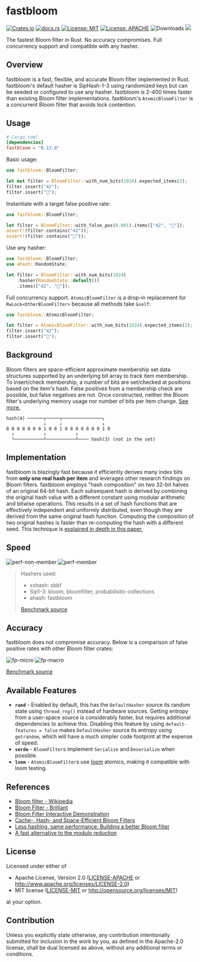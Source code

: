 # fastbloom
[![Crates.io](https://img.shields.io/crates/v/fastbloom.svg)](https://crates.io/crates/fastbloom)
[![docs.rs](https://docs.rs/fastbloom/badge.svg)](https://docs.rs/fastbloom)
[![License: MIT](https://img.shields.io/badge/License-MIT-blue.svg)](https://github.com/tomtomwombat/fastbloom/blob/main/LICENSE-MIT)
[![License: APACHE](https://img.shields.io/badge/License-Apache-blue.svg)](https://github.com/tomtomwombat/fastbloom/blob/main/LICENSE-APACHE)
![Downloads](https://img.shields.io/crates/d/fastbloom)
<a href="https://codecov.io/gh/tomtomwombat/fastbloom">
    <img src="https://codecov.io/gh/tomtomwombat/fastbloom/branch/main/graph/badge.svg">
</a>

The fastest Bloom filter in Rust. No accuracy compromises. Full concurrency support and compatible with any hasher.

## Overview

fastbloom is a fast, flexible, and accurate Bloom filter implemented in Rust. fastbloom's default hasher is SipHash-1-3 using randomized keys but can be seeded or configured to use any hasher. fastbloom is 2-400 times faster than existing Bloom filter implementations. fastbloom's `AtomicBloomFilter` is a concurrent Bloom filter that avoids lock contention.

## Usage

```toml
# Cargo.toml
[dependencies]
fastbloom = "0.13.0"
```
Basic usage:
```rust
use fastbloom::BloomFilter;

let mut filter = BloomFilter::with_num_bits(1024).expected_items(2);
filter.insert("42");
filter.insert("🦀");
```
Instantiate with a target false positive rate:
```rust
use fastbloom::BloomFilter;

let filter = BloomFilter::with_false_pos(0.001).items(["42", "🦀"]);
assert!(filter.contains("42"));
assert!(filter.contains("🦀"));
```
Use any hasher:
```rust
use fastbloom::BloomFilter;
use ahash::RandomState;

let filter = BloomFilter::with_num_bits(1024)
    .hasher(RandomState::default())
    .items(["42", "🦀"]);
```
Full concurrency support. `AtomicBloomFilter` is a drop-in replacement for `RwLock<OtherBloomFilter>` because all methods take `&self`:
```rust
use fastbloom::AtomicBloomFilter;

let filter = AtomicBloomFilter::with_num_bits(1024).expected_items(2);
filter.insert("42");
filter.insert("🦀");
```

## Background
Bloom filters are space-efficient approximate membership set data structures supported by an underlying bit array to track item membership. To insert/check membership, a number of bits are set/checked at positions based on the item's hash. False positives from a membership check are possible, but false negatives are not. Once constructed, neither the Bloom filter's underlying memory usage nor number of bits per item change. [See more.](https://en.wikipedia.org/wiki/Bloom_filter)

```text
hash(4) ──────┬─────┬───────────────┐
              ↓     ↓               ↓
0 0 0 0 0 0 0 1 0 0 1 0 0 0 0 0 0 0 1 0
  ↑           ↑           ↑
  └───────────┴───────────┴──── hash(3) (not in the set)
```

## Implementation

fastbloom is blazingly fast because it efficiently derives many index bits from **only one real hash per item** and leverages other research findings on Bloom filters. fastbloom employs "hash composition" on two 32-bit halves of an original 64-bit hash. Each subsequent hash is derived by combining the original hash value with a different constant using modular arithmetic and bitwise operations. This results in a set of hash functions that are effectively independent and uniformly distributed, even though they are derived from the same original hash function. Computing the composition of two original hashes is faster than re-computing the hash with a different seed. This technique is [explained in depth in this paper.](https://www.eecs.harvard.edu/~michaelm/postscripts/rsa2008.pdf)

## Speed

![perf-non-member](https://github.com/user-attachments/assets/b785160e-ed94-4035-9c2a-cb8d55be39d3)
![perf-member](https://github.com/user-attachments/assets/c06e12ff-8193-4784-8e26-b6dabf27de19)
> Hashers used:
> - xxhash: sbbf
> - Sip1-3: bloom, bloomfilter, probabilistic-collections
> - ahash: fastbloom
> 
> [Benchmark source](https://github.com/tomtomwombat/bench-bloom-filters)

## Accuracy

fastbloom does not compromise accuracy. Below is a comparison of false positive rates with other Bloom filter crates:

![fp-micro](https://github.com/user-attachments/assets/6e14380a-6dac-47c6-baf6-f98b797970c5)
![fp-macro](https://github.com/user-attachments/assets/eb28584c-e0c3-4602-9044-a3f83b03dae7)


[Benchmark source](https://github.com/tomtomwombat/bench-bloom-filters)

## Available Features

- **`rand`** - Enabled by default, this has the `DefaultHasher` source its random state using `thread_rng()` instead of hardware sources. Getting entropy from a user-space source is considerably faster, but requires additional dependencies to achieve this. Disabling this feature by using `default-features = false` makes `DefaultHasher` source its entropy using `getrandom`, which will have a much simpler code footprint at the expense of speed.
- **`serde`** - `BloomFilter`s implement `Serialize` and `Deserialize` when possible.
- **`loom`** - `AtomicBloomFilter`s use [loom](https://github.com/tokio-rs/loom) atomics, making it compatible with loom testing.

## References
- [Bloom filter - Wikipedia](https://en.wikipedia.org/wiki/Bloom_filter)
- [Bloom Filter - Brilliant](https://brilliant.org/wiki/bloom-filter/)
- [Bloom Filter Interactive Demonstration](https://www.jasondavies.com/bloomfilter/)
- [Cache-, Hash- and Space-Efficient Bloom Filters](https://web.archive.org/web/20070623102632/http://algo2.iti.uni-karlsruhe.de/singler/publications/cacheefficientbloomfilters-wea2007.pdf)
- [Less hashing, same performance: Building a better Bloom filter](https://www.eecs.harvard.edu/~michaelm/postscripts/rsa2008.pdf)
- [A fast alternative to the modulo reduction](https://lemire.me/blog/2016/06/27/a-fast-alternative-to-the-modulo-reduction/)

## License

Licensed under either of

 * Apache License, Version 2.0
   ([LICENSE-APACHE](LICENSE-APACHE) or http://www.apache.org/licenses/LICENSE-2.0)
 * MIT license
   ([LICENSE-MIT](LICENSE-MIT) or http://opensource.org/licenses/MIT)

at your option.

## Contribution

Unless you explicitly state otherwise, any contribution intentionally submitted
for inclusion in the work by you, as defined in the Apache-2.0 license, shall be
dual licensed as above, without any additional terms or conditions.
